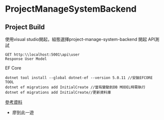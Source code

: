 # ProjectManageSystemBackend

## Project Build

使用visual studio開起，組態選擇project-manage-system-backend 開起 
API測試
```
GET http:\\localhost:5001\api\user
Response User Model
```

EF Core
```
dotnet tool install --global dotnet-ef --version 5.0.11 //安裝EFCORE TOOL
dotnet ef migrations add InitialCreate //當有變動到DB MODEL時需執行
dotnet ef migrations add InitialCreate//更新資料庫
```
[參考資料](https://docs.microsoft.com/en-us/ef/core/get-started/overview/first-app?tabs=netcore-cli)

- 廖到此一遊